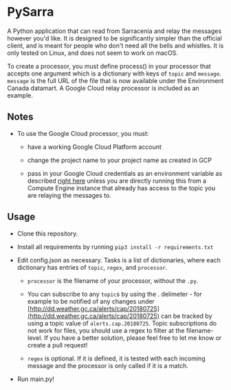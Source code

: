 # PySarra

A Python application that can read from Sarracenia and relay the messages however you'd like. It is designed to be significantly simpler than the official client, and is meant for people who don't need all the bells and whistles. It is only tested on Linux, and does not seem to work on macOS.

To create a processor, you must define process() in your processor that accepts one argument which is a dictionary with keys of `topic` and `message`. `message` is the full URL of the file that is now available under the Environment Canada datamart. A Google Cloud relay processor is included as an example.

## Notes

- To use the Google Cloud processor, you must:

  - have a working Google Cloud Platform account

  - change the project name to your project name as created in GCP

  - pass in your Google Cloud credentials as an environment variable as described [right here](https://cloud.google.com/video-intelligence/docs/common/auth#authenticating_with_application_default_credentials) unless you are directly running this from a Compute Engine instance that already has access to the topic you are relaying the messages to.

## Usage

- Clone this repository.

- Install all requirements by running `pip3 install -r requirements.txt`

- Edit config.json as necessary. Tasks is a list of dictionaries, where each dictionary has entries of `topic`, `regex`, and `processor`.

    - `processor` is the filename of your processor, without the `.py`.

    - You can subscribe to any `topic`s by using the . delimeter - for example to be notified of any changes under [http://dd.weather.gc.ca/alerts/cap/20180725](http://dd.weather.gc.ca/alerts/cap/20180725) can be tracked by using a topic value of `alerts.cap.20180725`. Topic subscriptions do not work for files, you should use a regex to filter at the filename-level. If you have a better solution, please feel free to let me know or create a pull request!

    - `regex` is optional. If it is defined, it is tested with each incoming message and the processor is only called if it is a match.

- Run main.py!
